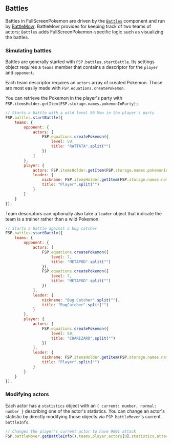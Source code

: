 ## Battles

Battles in FullScreenPokemon are driven by the [`Battles`](../src/components/Battles.ts) component and run by [BattleMovr](https://github.com/FullScreenShenanigans/BattleMovr).
BattleMovr provides for keeping track of two teams of actors; `Battles` adds FullScreenPokemon-specific logic such as visualizing the battles.

### Simulating battles

Battles are generally started with `FSP.battles.startBattle`.
Its settings object requires a `teams` member that contains a descriptor for the `player` and `opponent`.

Each team descriptor requires an `actors` array of created Pokemon.
Those are most easily made with `FSP.equations.createPokemon`.

You can retrieve the Pokemon in the player's party with `FSP.itemsHolder.getItem(FSP.storage.names.pokemonInParty);`.

```javascript
// Starts a battle with a wild level 50 Mew in the player's party
FSP.battles.startBattle({
    teams: {
        opponent: {
            actors: [
                FSP.equations.createPokemon({
                    level: 50,
                    title: "RATTATA".split("")
                })
            ]
        },
        player: {
            actors: FSP.itemsHolder.getItem(FSP.storage.names.pokemonInParty),
            leader: {
                nickname: FSP.itemsHolder.getItem(FSP.storage.names.name),
                title: "Player".split("")
            }
        }
    }
});
```

Team descriptors can optionally also take a `leader` object that indicate the team is a trainer rather than a wild Pokemon.

```javascript
// Starts a battle against a bug catcher
FSP.battles.startBattle({
    teams: {
        opponent: {
            actors: [
                FSP.equations.createPokemon({
                    level: 7,
                    title: "METAPOD".split("")
                }),
                FSP.equations.createPokemon({
                    level: 7,
                    title: "METAPOD".split("")
                })
            ],
            leader: {
                nickname: "Bug Catcher".split(""),
                title: "BugCatcher".split("")
            }
        },
        player: {
            actors: [
                FSP.equations.createPokemon({
                    level: 50,
                    title: "CHARIZARD".split("")
                })
            ],
            leader: {
                nickname: FSP.itemsHolder.getItem(FSP.storage.names.name),
                title: "Player".split("")
            }
        }
    }
});
```

### Modifying actors

Each actor has a `statistics` object with an `{ current: number, normal: number }` describing one of the actor's statistics.
You can change an actor's statistic by directly modifying those objects via `FSP.battleMover`'s current `battleInfo`.

```javascript
// Changes the player's current actor to have 9001 attack
FSP.battleMover.getBattleInfo().teams.player.actors[0].statistics.attack.current = 9001;
```
